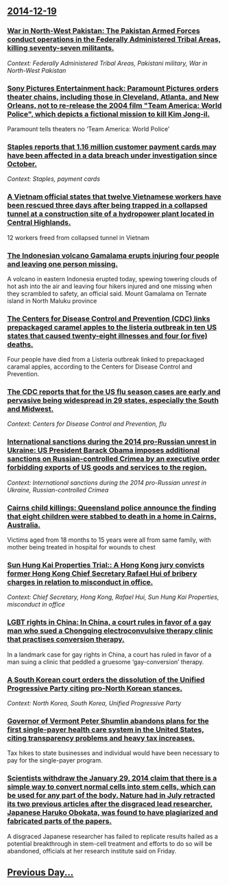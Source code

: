 ## [2014-12-19](/news/2014/12/19/index.md)

### [War in North-West Pakistan: The Pakistan Armed Forces conduct operations in the Federally Administered Tribal Areas, killing seventy-seven militants. ](/news/2014/12/19/war-in-north-west-pakistan-the-pakistan-armed-forces-conduct-operations-in-the-federally-administered-tribal-areas-killing-seventy-seven-m.md)
_Context: Federally Administered Tribal Areas, Pakistani military, War in North-West Pakistan_

### [Sony Pictures Entertainment hack: Paramount Pictures orders theater chains, including those in Cleveland, Atlanta, and New Orleans, not to re-release the 2004 film "Team America: World Police", which depicts a fictional mission to kill Kim Jong-il. ](/news/2014/12/19/sony-pictures-entertainment-hack-paramount-pictures-orders-theater-chains-including-those-in-cleveland-atlanta-and-new-orleans-not-to-r.md)
Paramount tells theaters no &#8216;Team America: World Police&#8217;

### [Staples reports that 1.16 million customer payment cards may have been affected in a data breach under investigation since October. ](/news/2014/12/19/staples-reports-that-1-16-million-customer-payment-cards-may-have-been-affected-in-a-data-breach-under-investigation-since-october.md)
_Context: Staples, payment cards_

### [A Vietnam official states that twelve Vietnamese workers have been rescued three days after being trapped in a collapsed tunnel at a construction site of a hydropower plant located in Central Highlands. ](/news/2014/12/19/a-vietnam-official-states-that-twelve-vietnamese-workers-have-been-rescued-three-days-after-being-trapped-in-a-collapsed-tunnel-at-a-constru.md)
12 workers freed from collapsed tunnel in Vietnam

### [The Indonesian volcano Gamalama erupts injuring four people and leaving one person missing. ](/news/2014/12/19/the-indonesian-volcano-gamalama-erupts-injuring-four-people-and-leaving-one-person-missing.md)
A volcano in eastern Indonesia erupted today, spewing towering clouds of hot ash into the air and leaving four hikers injured and one missing when they scrambled to safety, an official said. Mount Gamalama on Ternate island in North Maluku province

### [The Centers for Disease Control and Prevention (CDC) links prepackaged caramel apples to the listeria outbreak in ten US states that caused twenty-eight illnesses and four (or five) deaths. ](/news/2014/12/19/the-centers-for-disease-control-and-prevention-cdc-links-prepackaged-caramel-apples-to-the-listeria-outbreak-in-ten-us-states-that-caused.md)
Four people have died from a Listeria outbreak linked to prepackaged caramal apples, according to the Centers for Disease Control and Prevention.

### [The CDC reports that for the US flu season cases are early and pervasive being widespread in 29 states, especially the South and Midwest. ](/news/2014/12/19/the-cdc-reports-that-for-the-us-flu-season-cases-are-early-and-pervasive-being-widespread-in-29-states-especially-the-south-and-midwest.md)
_Context: Centers for Disease Control and Prevention, flu_

### [International sanctions during the 2014 pro-Russian unrest in Ukraine: US President Barack Obama imposes additional sanctions on Russian-controlled Crimea by an executive order forbidding exports of US goods and services to the region. ](/news/2014/12/19/international-sanctions-during-the-2014-pro-russian-unrest-in-ukraine-us-president-barack-obama-imposes-additional-sanctions-on-russian-con.md)
_Context: International sanctions during the 2014 pro-Russian unrest in Ukraine, Russian-controlled Crimea_

### [Cairns child killings: Queensland police announce the finding that eight children were stabbed to death in a home in Cairns, Australia. ](/news/2014/12/19/cairns-child-killings-queensland-police-announce-the-finding-that-eight-children-were-stabbed-to-death-in-a-home-in-cairns-australia.md)
Victims aged from 18 months to 15 years were all from same family, with mother being treated in hospital for wounds to chest

### [Sun Hung Kai Properties Trial:: A Hong Kong jury convicts former Hong Kong Chief Secretary Rafael Hui of bribery charges in relation to misconduct in office. ](/news/2014/12/19/sun-hung-kai-properties-trial-a-hong-kong-jury-convicts-former-hong-kong-chief-secretary-rafael-hui-of-bribery-charges-in-relation-to-misc.md)
_Context: Chief Secretary, Hong Kong, Rafael Hui, Sun Hung Kai Properties, misconduct in office_

### [LGBT rights in China: In China, a court rules in favor of a gay man who sued a Chongqing electroconvulsive therapy clinic that practises conversion therapy. ](/news/2014/12/19/lgbt-rights-in-china-in-china-a-court-rules-in-favor-of-a-gay-man-who-sued-a-chongqing-electroconvulsive-therapy-clinic-that-practises-con.md)
In a landmark case for gay rights in China, a court has ruled in favor of a man suing a clinic that peddled a gruesome ‘gay-conversion’ therapy.

### [A South Korean court orders the dissolution of the Unified Progressive Party citing pro-North Korean stances. ](/news/2014/12/19/a-south-korean-court-orders-the-dissolution-of-the-unified-progressive-party-citing-pro-north-korean-stances.md)
_Context: North Korea, South Korea, Unified Progressive Party_

### [Governor of Vermont Peter Shumlin abandons plans for the first single-payer health care system in the United States, citing transparency problems and heavy tax increases. ](/news/2014/12/19/governor-of-vermont-peter-shumlin-abandons-plans-for-the-first-single-payer-health-care-system-in-the-united-states-citing-transparency-pro.md)
Tax hikes to state businesses and individual would have been necessary to pay for the single-payer program.

### [Scientists withdraw the January 29, 2014 claim that there is a simple way to convert normal cells into stem cells, which can be used for any part of the body. Nature had in July retracted its two previous articles after the disgraced lead researcher, Japanese Haruko Obokata, was found to have plagiarized and fabricated parts of the papers. ](/news/2014/12/19/scientists-withdraw-the-january-29-2014-claim-that-there-is-a-simple-way-to-convert-normal-cells-into-stem-cells-which-can-be-used-for-any.md)
A disgraced Japanese researcher has failed to replicate results hailed as a potential breakthrough in stem-cell treatment and efforts to do so will be abandoned, officials at her research institute said on Friday.

## [Previous Day...](/news/2014/12/18/index.md)

